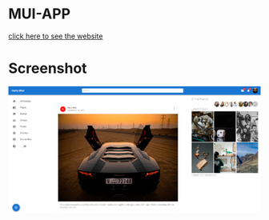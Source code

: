 # MUI-APP

<a href="https://mui-app-with-harry.netlify.app/" target="_blank" > click here to see the website </a>

# Screenshot 
<img src="pic.png">
